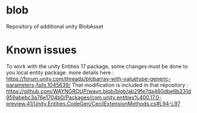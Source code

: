 # blob
Repository of additional unity BlobAsset


# Known issues
To work with the unity Entities 17 package, some changes must be done to you local entity package. more details here : https://forum.unity.com/threads/blobarray-with-valuetype-generic-parameters-fails.1045639/
That modification is included in that répository : https://github.com/WAYNGROUP/wayn.blob/blob/ab29fe7da460dbe6b231d959abebc3a76e1704b0/Packages/com.unity.entities%400.17.0-preview.41/Unity.Entities.CodeGen/CecilExtensionMethods.cs#L94-L97
